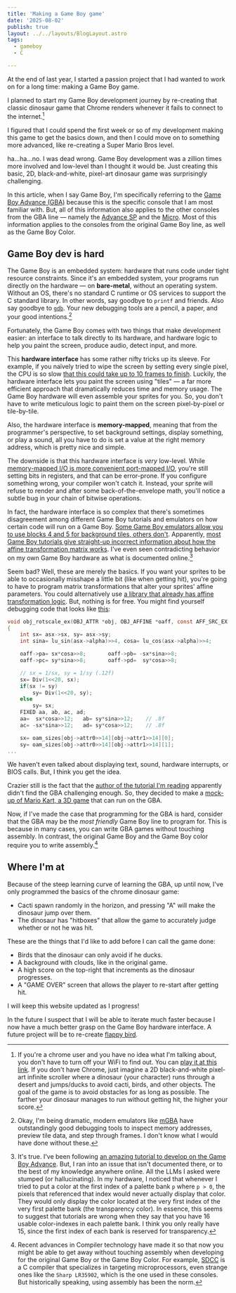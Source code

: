 ```yaml
---
title: 'Making a Game Boy game'
date: '2025-08-02'
publish: true
layout: ../../layouts/BlogLayout.astro
tags:
  - gameboy
  - C

---
```


At the end of last year, I started a passion project that I had wanted to work on for a long time: making a Game Boy game.

I planned to start my Game Boy development journey by re-creating that classic dinosaur game that Chrome renders whenever it fails to connect to the internet.[^1]

I figured that I could spend the first week or so of my development making this game to get the basics down, and then I could move on to something more advanced, like re-creating a Super Mario Bros level.

ha...ha...no. I was dead wrong. Game Boy development was a zillion times more involved and low-level than I thought it would be. Just creating this basic, 2D, black-and-white, pixel-art dinosaur game was surprisingly challenging.

<aside class="prose border-l-4 border-slate-300 bg-slate-50 text-slate-600 italic rounded-md pl-4 py-2 my-4">
  In this article, when I say Game Boy, I'm specifically referring to the <a href="https://en.wikipedia.org/wiki/Game_Boy_Advance">Game Boy Advance (GBA)</a> because this is the specific console that I am most familiar with. But, all of this information also applies to the other consoles from the GBA line — namely the <a href="https://en.wikipedia.org/wiki/Game_Boy_Advance_SP">Advance SP</a> and the <a href="https://en.wikipedia.org/wiki/Game_Boy_Micro">Micro</a>. Most of this information applies to the consoles from the original Game Boy line, as well as the Game Boy Color.
</aside>

## Game Boy dev is hard

The Game Boy is an embedded system: hardware that runs code under tight resource constraints. Since it's an embedded system, your programs run directly on the hardware — on **bare-metal**, without an operating system. Without an OS, there's no standard C runtime or OS services to support the C standard library. In other words, say goodbye to `printf` and friends. Also say goodbye to [`gdb`](https://sourceware.org/gdb/). Your new debugging tools are a pencil, a paper, and your good intentions.[^2]

Fortunately, the Game Boy comes with two things that make development easier: an interface to talk directly to its hardware, and hardware logic to help you paint the screen, produce audio, detect input, and more.

This **hardware interface** has some rather nifty tricks up its sleeve.  For example, if you naïvely tried to wipe the screen by setting every single pixel, the CPU is so slow [that this could take up to 10 frames to finish](https://gbadev.net/tonc/bitmaps.html?highlight=bitmap#complications-of-bitmap-modes). Luckily, the hardware interface lets you paint the screen using "tiles" — a far more efficient approach that dramatically reduces time and memory usage. The Game Boy hardware will even assemble your sprites for you. So, you don't have to write meticulous logic to paint them on the screen pixel-by-pixel or tile-by-tile.

Also, the hardware interface is **memory-mapped**, meaning that from the programmer's perspective, to set background settings, display something, or play a sound, all you have to do is set a value at the right memory address, which is pretty nice and simple.

The downside is that this hardware interface is *very* low-level. While [memory-mapped I/O is more convenient port-mapped I/O](https://en.wikipedia.org/wiki/Memory-mapped_I/O_and_port-mapped_I/O#x86), you're still setting bits in registers, and that can be error-prone. If you configure something wrong, your compiler won't catch it. Instead, your sprite will refuse to render and after some back-of-the-envelope math, you'll notice a subtle bug in your chain of bitwise operations.

In fact, the hardware interface is so complex that there's sometimes disagreement among different Game Boy tutorials and emulators on how certain code will run on a Game Boy. [Some Game Boy emulators allow you to use blocks 4 and 5 for background tiles, others don't](https://gbadev.net/tonc/regbg.html#ssec-map-subtle). Apparently, [most Game Boy tutorials give straight-up incorrect information about how the affine transformation matrix works](https://gbadev.net/tonc/affine.html?#about-this-page). I've even seen contradicting behavior on my own Game Boy hardware as what is documented online.[^3]

Seem bad? Well, these are merely the basics. If you want your sprites to be able to occasionally misshape a little bit (like when getting hit), you're going to have to program matrix transformations that alter your sprites' affine parameters. You could alternatively use [a library that already has affine transformation logic](https://github.com/devkitPro/libtonc). But, nothing is for free. You might find yourself debugging code that looks like [this](https://github.com/devkitPro/libtonc/blob/ccc03fa321e56f51aed5e2ee1d6e3df3d1cbc803/src/tonc_obj_affine.c#L111):

```c
void obj_rotscale_ex(OBJ_ATTR *obj, OBJ_AFFINE *oaff, const AFF_SRC_EX *asx)
{
	int sx= asx->sx, sy= asx->sy;
	int sina= lu_sin(asx->alpha)>>4, cosa= lu_cos(asx->alpha)>>4;

	oaff->pa= sx*cosa>>8;		oaff->pb= -sx*sina>>8;
	oaff->pc= sy*sina>>8;		oaff->pd=  sy*cosa>>8;

	// sx = 1/sx, sy = 1/sy (.12f)
	sx= Div(1<<20, sx);
	if(sx != sy)
		sy= Div(1<<20, sy);
	else
		sy= sx;
	FIXED aa, ab, ac, ad;
	aa=  sx*cosa>>12;	ab= sy*sina>>12;	// .8f
	ac= -sx*sina>>12;	ad= sy*cosa>>12;	// .8f

	sx= oam_sizes[obj->attr0>>14][obj->attr1>>14][0];
	sy= oam_sizes[obj->attr0>>14][obj->attr1>>14][1];
...
```

We haven't even talked about displaying text, sound, hardware interrupts, or BIOS calls. But, I think you get the idea.

Crazier still is the fact that the [author of the tutorial I'm reading](https://gbadev.net/tonc/foreword.html#authors) apparently didn't find the GBA challenging enough. So, they decided to make a [mock-up of Mario Kart, a 3D game](https://gbadev.net/tonc/mode7ex.html) that can run on the GBA.

Now, if I've made the case that programming for the GBA is hard, consider that the GBA may be the *most friendly* Game Boy line to program for. This is because in many cases, you can write GBA games without touching assembly. In contrast, the original Game Boy and the Game Boy color require you to write assembly.[^4]

## Where I'm at

Because of the steep learning curve of learning the GBA, up until now, I've only programmed the basics of the chrome dinosaur game:

- Cacti spawn randomly in the horizon, and pressing "A" will make the dinosaur jump over them.
- The dinosaur has "hitboxes" that allow the game to accurately judge whether or not he was hit.

These are the things that I'd like to add before I can call the game done:

- Birds that the dinosaur can only avoid if he ducks.
- A background with clouds, like in the original game.
- A high score on the top-right that increments as the dinosaur progresses.
- A "GAME OVER" screen that allows the player to re-start after getting hit.

I will keep this website updated as I progress!

In the future I suspect that I will be able to iterate much faster because I now have a much better grasp on the Game Boy hardware interface. A future project will be to re-create [flappy bird](https://en.wikipedia.org/wiki/Flappy_Bird).

[^1]: If you're a chrome user and you have no idea what I'm talking about, you don't have to turn off your WiFi to find out. You can [play it at this link](chrome://dino). If you don't have Chrome, just imagine a 2D black-and-white pixel-art infinite scroller where a dinosaur (your character) runs through a desert and jumps/ducks to avoid cacti, birds, and other objects. The goal of the game is to avoid obstacles for as long as possible. The farther your dinosaur manages to run without getting hit, the higher your score.

[^2]: Okay, I'm being dramatic, modern emulators like [mGBA](https://mgba.io/) have outstandingly good debugging tools to inspect memory addresses, preview tile data, and step through frames. I don't know what I would have done without these.

[^3]: It's true. I've been following [an amazing tutorial to develop on the Game Boy Advance](https://gbadev.net/tonc/intro.html). But, I ran into an issue that isn't documented there, or to the best of my knowledge anywhere online. All the LLMs I asked were stumped (or hallucinating). In my hardware, I noticed that whenever I tried to put a color at the first index of a palette bank `p` where `p > 0`, the pixels that referenced that index would never actually display that color. They would only display the color located at the very first index of the very first palette bank (the transparency color). In essence, this seems to suggest that tutorials are wrong when they say that you have 16 usable color-indexes in each palette bank. I think you only really have 15, since the first index of each bank is reserved for transparency.

[^4]: Recent advances in Compiler technology have made it so that now you might be able to get away without touching assembly when developing for the original Game Boy or the Game Boy Color. For example, [SDCC](https://sdcc.sourceforge.net/) is a C compiler that specializes in targeting microprocessors, even strange ones like the `Sharp LR35902`, which is the one used in these consoles. But historically speaking, using assembly has been the norm.
